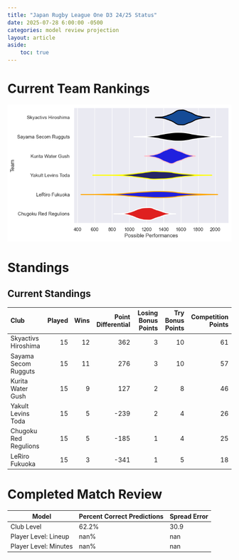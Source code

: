 ```yaml
---  
title: "Japan Rugby League One D3 24/25 Status"  
date: 2025-07-28 6:00:00 -0500  
categories: model review projection  
layout: article  
aside:  
    toc: true  
---
```

# Current Team Rankings


![Club Rankings](plots/rankings_Japan_Rugby_League_One_D3_2425.png)
# Standings

## Current Standings


| Club                  |   Played |   Wins |   Point Differential |   Losing Bonus Points |   Try Bonus Points |   Competition Points |
|:----------------------|---------:|-------:|---------------------:|----------------------:|-------------------:|---------------------:|
| Skyactivs Hiroshima   |       15 |     12 |                  362 |                     3 |                 10 |                   61 |
| Sayama Secom Rugguts  |       15 |     11 |                  276 |                     3 |                 10 |                   57 |
| Kurita Water Gush     |       15 |      9 |                  127 |                     2 |                  8 |                   46 |
| Yakult Levins Toda    |       15 |      5 |                 -239 |                     2 |                  4 |                   26 |
| Chugoku Red Regulions |       15 |      5 |                 -185 |                     1 |                  4 |                   25 |
| LeRiro Fukuoka        |       15 |      3 |                 -341 |                     1 |                  5 |                   18 |



# Completed Match Review


| Model | Percent Correct Predictions | Spread Error |
| ------ | ------ | ------ |
| Club Level | 62.2% | 30.9 |
| Player Level: Lineup | nan% | nan |
| Player Level: Minutes | nan% | nan |

